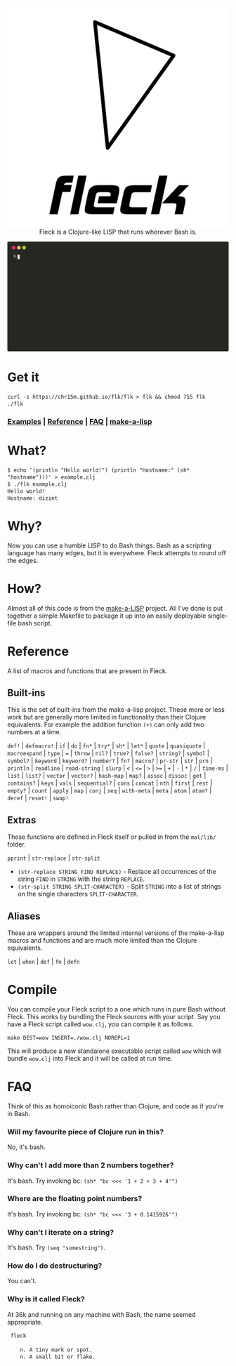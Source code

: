 <p align="center">
  <img src="docs/wordmark.svg?sanitize=true" alt="Fleck wordmark"><br/>
  Fleck is a Clojure-like LISP that runs wherever Bash is.
</p>

<p align="center"><img src="docs/screencast.svg?sanitize=true" alt="Fleck screencast"></p>

# Get it

```shell
curl -s https://chr15m.github.io/flk/flk > flk && chmod 755 flk
./flk
```

### [Examples](./examples) | [Reference](#reference) | [FAQ](#faq) | [make-a-lisp](https://github.com/kanaka/mal)

# What?

```
$ echo '(println "Hello world!") (println "Hostname:" (sh* "hostname")))' > example.clj
$ ./flk example.clj
Hello world!
Hostname: diziet
```

# Why?

Now you can use a humble LISP to do Bash things.
Bash as a scripting language has many edges, but it is everywhere.
Fleck attempts to round off the edges.

# How?

Almost all of this code is from the [make-a-LISP](https://github.com/kanaka/mal/) project. All I've done is put together a simple Makefile to package it up into an easily deployable single-file bash script.

# Reference

A list of macros and functions that are present in Fleck.

## Built-ins

This is the set of built-ins from the make-a-lisp project.
These more or less work but are generally more limited in functionality than their Clojure equivalents.
For example the addition function `(+)` can only add two numbers at a time.

`def!` | `defmacro!` | `if` | `do` | `fn*` | `try*` | `sh*` | `let*` | `quote` | `quasiquote` | `macroexpand` | `type` | `=` | `throw` | `nil?` | `true?` | `false?` | `string?` | `symbol` | `symbol?` | `keyword` | `keyword?` | `number?` | `fn?` | `macro?` | `pr-str` | `str` | `prn` | `println` | `readline` | `read-string` | `slurp` | `<` | `<=` | `>` | `>=` | `+` | `-` | `*` | `/` | `time-ms` | `list` | `list?` | `vector` | `vector?` | `hash-map` | `map?` | `assoc` | `dissoc` | `get` | `contains?` | `keys` | `vals` | `sequential?` | `cons` | `concat` | `nth` | `first` | `rest` | `empty?` | `count` | `apply` | `map` | `conj` | `seq` | `with-meta` | `meta` | `atom` | `atom?` | `deref` | `reset!` | `swap!`

## Extras

These functions are defined in Fleck itself or pulled in from the `mal/lib/` folder.

`pprint` | `str-replace` | `str-split`

 * `(str-replace STRING FIND REPLACE)` - Replace all occurrences of the string `FIND` in `STRING` with the string `REPLACE`.
 * `(str-split STRING SPLIT-CHARACTER)` - Split `STRING` into a list of strings on the single characters `SPLIT-CHARACTER`.

## Aliases

These are wrappers around the limited internal versions of the make-a-lisp macros and functions and are much more limited than the Clojure equivalents.

`let` | `when` | `def` | `fn` | `defn`

# Compile

You can compile your Fleck script to a one which runs in pure Bash without Fleck.
This works by bundling the Fleck sources with your script.
Say you have a Fleck script called `wow.clj`, you can compile it as follows.

```
make DEST=wow INSERT=./wow.clj NOREPL=1
```

This will produce a new standalone executable script called `wow` which will bundle `wow.clj` into Fleck and it will be called at run time.

# FAQ

Think of this as homoiconic Bash rather than Clojure, and code as if you're in Bash.

### Will my favourite piece of Clojure run in this?

No, it's bash.

### Why can't I add more than 2 numbers together?

It's bash. Try invoking bc: `(sh* "bc <<< '1 + 2 + 3 + 4'")`

### Where are the floating point numbers?

It's bash. Try invoking bc: `(sh* "bc <<< '3 + 0.1415926'")`

### Why can't I iterate on a string?

It's bash. Try `(seq "somestring")`.

### How do I do destructuring?

You can't.

### Why is it called Fleck?

At 36k and running on any machine with Bash, the name seemed appropriate.

```
 fleck

    n. A tiny mark or spot.
    n. A small bit or flake.
```
